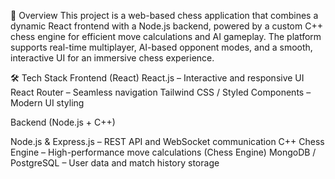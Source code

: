 🚀 Overview
This project is a web-based chess application that combines a dynamic React frontend 
with a Node.js backend, powered by a custom C++ chess engine for efficient move calculations
and AI gameplay. The platform supports real-time multiplayer, AI-based opponent modes, and a smooth, 
interactive UI for an immersive chess experience.

 🛠️ Tech Stack
Frontend (React)
React.js – Interactive and responsive UI
React Router – Seamless navigation
Tailwind CSS / Styled Components – Modern UI styling


Backend (Node.js + C++)

Node.js & Express.js – REST API and WebSocket communication
C++ Chess Engine – High-performance move calculations (Chess Engine)
MongoDB / PostgreSQL – User data and match history storage


